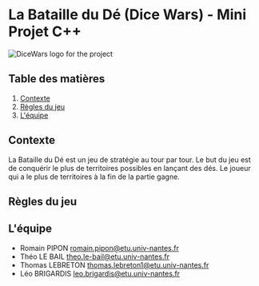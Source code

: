 # La Bataille du Dé (Dice Wars) - Mini Projet C++
<!-- Add the logo https://cdn.discordapp.com/attachments/1027222800991264768/1166662662000758794/file-4iKrJPU559BDTFfh6rFDcGoq.jpg?ex=654b4e46&is=6538d946&hm=41e76bcb57c079e00eb1dcc2ae7c63e539aac1793286f4dc02095c1e0dbf28aa& -->

![DiceWars logo for the project](https://cdn.discordapp.com/attachments/1027222800991264768/1166662662000758794/file-4iKrJPU559BDTFfh6rFDcGoq.jpg?ex=654b4e46&is=6538d946&hm=41e76bcb57c079e00eb1dcc2ae7c63e539aac1793286f4dc02095c1e0dbf28aa&)

## Table des matières

1. [Contexte](#contexte)
2. [Règles du jeu](#règles-du-jeu)
3. [L'équipe](#léquipe)


## Contexte

La Bataille du Dé est un jeu de stratégie au tour par tour. Le but du jeu est de conquérir le plus de territoires possibles en lançant des dés. Le joueur qui a le plus de territoires à la fin de la partie gagne.

## Règles du jeu

## L'équipe

- Romain PIPON romain.pipon@etu.univ-nantes.fr
- Théo LE BAIL theo.le-bail@etu.univ-nantes.fr
- Thomas LEBRETON thomas.lebreton1@etu.univ-nantes.fr
- Léo BRIGARDIS leo.brigardis@etu.univ-nantes.fr
